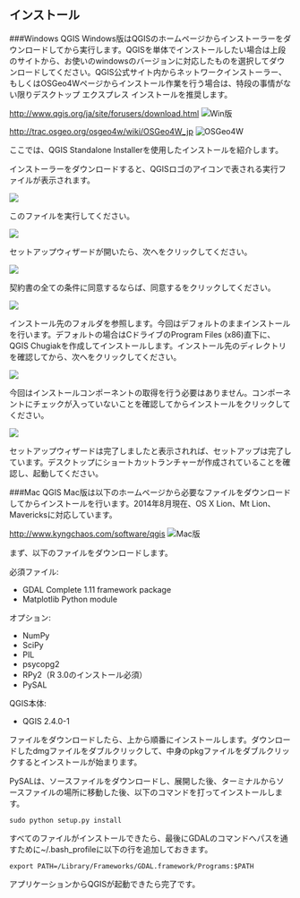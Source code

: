 ﻿## インストール
###Windows
QGIS Windows版はQGISのホームページからインストーラーをダウンロードしてから実行します。QGISを単体でインストールしたい場合は上段のサイトから、お使いのwindowsのバージョンに対応したものを選択してダウンロードしてください。QGIS公式サイト内からネットワークインストーラー、もしくはOSGeo4Wページからインストール作業を行う場合は、特段の事情がない限りデスクトップ エクスプレス インストールを推奨します。

http://www.qgis.org/ja/site/forusers/download.html
![Win版](img/appendix1-2-2.png)

http://trac.osgeo.org/osgeo4w/wiki/OSGeo4W_jp
![OSGeo4W](img/appendix1-2-1.png)

ここでは、QGIS Standalone Installerを使用したインストールを紹介します。

インストーラーをダウンロードすると、QGISロゴのアイコンで表される実行ファイルが表示されます。
<div align="left"><img src="img/installer.png"></div>

このファイルを実行してください。

<img src="img/appendix1-2-3.png">

セットアップウィザードが開いたら、次へをクリックしてください。

<img src="img/appendix1-2-4.png">

契約書の全ての条件に同意するならば、同意するをクリックしてください。

<img src="img/appendix1-2-5.png">

インストール先のフォルダを参照します。今回はデフォルトのままインストールを行います。デフォルトの場合はCドライブのProgram Files (x86)直下に、QGIS Chugiakを作成してインストールします。インストール先のディレクトリを確認してから、次へをクリックしてください。

<img src="img/appendix1-2-6.png">

今回はインストールコンポーネントの取得を行う必要はありません。コンポーネントにチェックが入っていないことを確認してからインストールをクリックしてください。

<img src="img/appendix1-2-7.png">

セットアップウィザードは完了しましたと表示されれば、セットアップは完了しています。デスクトップにショートカットランチャーが作成されていることを確認し、起動してください。
 
###Mac
QGIS Mac版は以下のホームページから必要なファイルをダウンロードしてからインストールを行います。2014年8月現在、OS X Lion、Mt Lion、Mavericksに対応しています。

http://www.kyngchaos.com/software/qgis
![Mac版](img/appendix1-2-8.png)

まず、以下のファイルをダウンロードします。

必須ファイル:

 - GDAL Complete 1.11 framework package
 - Matplotlib Python module

オプション:

 - NumPy
 - SciPy
 - PIL
 - psycopg2
 - RPy2（R 3.0のインストール必須）
 - PySAL

QGIS本体:

 - QGIS 2.4.0-1

ファイルをダウンロードしたら、上から順番にインストールします。ダウンロードしたdmgファイルをダブルクリックして、中身のpkgファイルをダブルクリックするとインストールが始まります。

PySALは、ソースファイルをダウンロードし、展開した後、ターミナルからソースファイルの場所に移動した後、以下のコマンドを打ってインストールします。

```
sudo python setup.py install
```

すべてのファイルがインストールできたら、最後にGDALのコマンドへパスを通すために~/.bash_profileに以下の行を追加しておきます。

```
export PATH=/Library/Frameworks/GDAL.framework/Programs:$PATH
```

アプリケーションからQGISが起動できたら完了です。